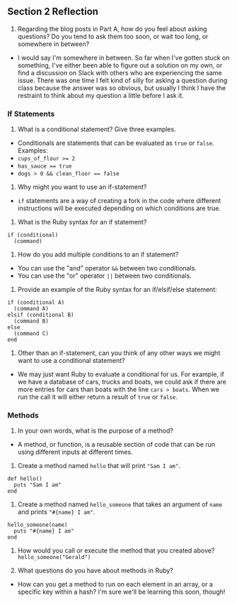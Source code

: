 ## Section 2 Reflection

1. Regarding the blog posts in Part A, how do you feel about asking questions? Do you tend to ask them too soon, or wait too long, or somewhere in between?
- I would say I'm somewhere in between. So far when I've gotten stuck on something, I've either been able to figure out a solution on my own, or find a discussion on Slack with others who are experiencing the same issue. There was one time I felt kind of silly for asking a question during class because the answer was so obvious, but usually I think I have the restraint to think about my question a little before I ask it.


### If Statements

1. What is a conditional statement? Give three examples.
- Conditionals are statements that can be evaluated as `true` or `false`. Examples:
- `cups_of_flour >= 2`
- `has_sauce == true`
- `dogs > 0 && clean_floor == false`

1. Why might you want to use an if-statement?
- `if` statements are a way of creating a fork in the code where different instructions will be executed depending on which conditions are true.

1. What is the Ruby syntax for an if statement?
```
if (conditional)
  (command)
```

1. How do you add multiple conditions to an if statement?
- You can use the "and" operator `&&` between two conditionals.
- You can use the "or" operator `||` between two conditionals.

1. Provide an example of the Ruby syntax for an if/elsif/else statement:
```
if (conditional A)
  (command A)
elsif (conditional B)
  (command B)
else
  (command C)
end
```
1. Other than an if-statement, can you think of any other ways we might want to use a conditional statement?
- We may just want Ruby to evaluate a conditional for us. For example, if we have a database of cars, trucks and boats, we could ask if there are more entries for cars than boats with the line `cars > boats`. When we run the call it will either return a result of `true` or `false`.

### Methods

1. In your own words, what is the purpose of a method?
- A method, or function, is a reusable section of code that can be run using different inputs at different times.

1. Create a method named `hello` that will print `"Sam I am"`.
```
def hello()
  puts "Sam I am"
end
```

1. Create a method named `hello_someone` that takes an argument of `name` and prints `"#{name} I am"`.
```
hello_someone(name)
  puts "#{name} I am"
end
```
1. How would you call or execute the method that you created above?
`hello_someone("Gerald")`

1. What questions do you have about methods in Ruby?
- How can you get a method to run on each element in an array, or a specific key within a hash? I'm sure we'll be learning this soon, though!
